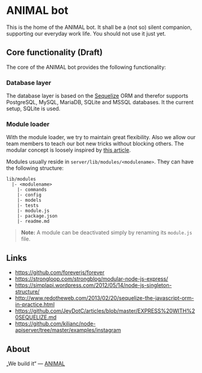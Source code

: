 # ANIMAL bot

This is the home of the ANIMAL bot. It shall be a (not so) silent companion, supporting our everyday work life.
You should not use it just yet.

## Core functionality (Draft)

The core of the ANIMAL bot provides the following functionality:

### Database layer

The database layer is based on the [Sequelize](http://docs.sequelizejs.com/en/latest/) ORM and therefor supports
PostgreSQL, MySQL, MariaDB, SQLite and MSSQL databases. It the current setup, SQLite is used.

### Module loader

With the module loader, we try to maintain great flexibility. Also we allow our team members to
teach our bot new tricks without blocking others. The modular concept is loosely inspired by [this article](https://strongloop.com/strongblog/modular-node-js-express/).

Modules usually reside in `server/lib/modules/<modulename>`.
They can have the following structure:

```
lib/modules
  |- <modulename>
	|- commands
	|- config
	|- models
	|- tests
	|- module.js
	|- package.json
    |- readme.md
```

> __Note:__ A module can be deactivated simply by renaming its `module.js` file.

## Links

- https://github.com/foreverjs/forever
- https://strongloop.com/strongblog/modular-node-js-express/
- https://simplapi.wordpress.com/2012/05/14/node-js-singleton-structure/
- http://www.redotheweb.com/2013/02/20/sequelize-the-javascript-orm-in-practice.html
- https://github.com/JeyDotC/articles/blob/master/EXPRESS%20WITH%20SEQUELIZE.md
- https://github.com/kilianc/node-apiserver/tree/master/examples/instagram


## About

„We build it“ — [ANIMAL](http://animal.at)